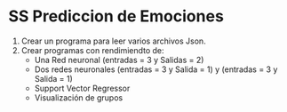 # SS Prediccion de Emociones

1. Crear un programa para leer varios archivos Json.
2. Crear programas con rendimiendto de:
    - Una Red neuronal (entradas = 3 y Salidas = 2)
    - Dos redes neuronales (entradas = 3 y Salida = 1) y (entradas = 3 y Salida = 1)
    - Support Vector Regressor
    - Visualización de grupos
   
